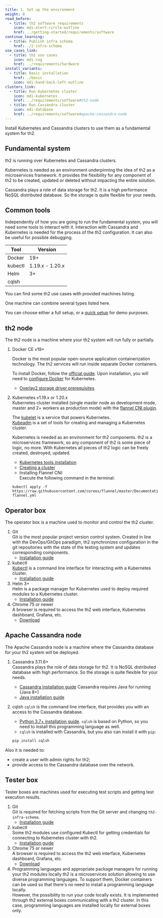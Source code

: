 ```yaml
---
title: 1. Set up the environment 
weight: 0
read_before:
  - title: th2 software requirements
    icon: mdi-alert-circle-outline
    href: ../getting-started/requirements/software
continue_learning:
  - title: Publish infra schema
    href: ./2-infra-schema
use_cases_link:
  - title: th2 use cases
    icon: mdi-cog
    href: ../requirements/hardware
install_variants:
  - title: Basic installation
    href: ./basic
    icon: mdi-hand-back-left-outline
clusters_link:
  - title: Run Kubernetes cluster
    icon: mdi-kubernetes
    href: ../requirements/software#th2-node
  - title: Run Cassandra cluster
    icon: mdi-database
    href: ../requirements/software#apache-cassandra-node
---
```


Install Kubernetes and Cassandra clusters to use them as a fundamental system for th2.


<!--more-->

## Fundamental system

th2 is running over Kubernetes and Cassandra clusters.

Kubernetes is needed as an environment underpinning the idea of th2 as a microservices framework. It provides the flexibility for any component of th2 to be created, updated or deleted without impacting the entire solution.

Cassandra plays a role of data storage for th2. It is a high performance NoSQL distributed database. So the storage is quite flexible for your needs.

## Common tools

Independently of how you are going to run the fundamental system, you will need some tools to interact with it. Interaction with Cassandra and Kubernetes is needed for the process of the th2 configuration. It can also be useful for possible debugging.

| Tool    | Version         |
| ------- | --------------- |
| Docker  | 19+             |
| kubectl | 1.19.x - 1.20.x |
| Helm    | 3+              |
| cqlsh   |                 |


You can find some th2 use cases with provided machines listing.

<recommendations :items="use_cases_link"></recommendations>

One machine can combine several types listed here.

You can choose either a full setup, or a [quick setup](#quick-installation) for demo purposes. 


## th2 node

The th2 node is a machine where your th2 system will run fully or partially.

1. Docker CE v19+  
   
   Docker is the most popular open-source application containerization technology.
   The th2 services will run inside separate Docker containers.

   To install Docker, follow the [official guide](https://docs.docker.com/engine/install/). Upon installation, you will need to [configure Docker](https://kubernetes.io/docs/setup/production-environment/container-runtimes/#docker) for Kubernetes.
   - [Overlay2 storage driver prerequisites](https://docs.docker.com/storage/storagedriver/overlayfs-driver/#prerequisites)
   
2. Kubernetes v1.19.x or 1.20.x  
   Kubernetes cluster installed (single master node as development mode, master and 2+ workers as production mode) with the [flannel CNI plugin](https://coreos.com/flannel/docs/latest/kubernetes.html#the-flannel-cni-plugin).  

   The [kubelet](https://kubernetes.io/docs/reference/command-line-tools-reference/kubelet/) is a service that powers Kubernetes.  
   [Kubeadm](https://kubernetes.io/docs/reference/setup-tools/kubeadm/) is a set of tools for creating and managing a Kubernetes cluster.  

   Kubernetes is needed as an environment for th2 components. th2 is a microservices framework, so any component of th2 is some piece of logic, no more. With Kubernetes all pieces of th2 logic can be freely created, destroyed, updated.
   - [Kubernetes tools installation](https://kubernetes.io/docs/setup/production-environment/tools/kubeadm/install-kubeadm/)
   - [Creating a cluster](https://kubernetes.io/docs/setup/production-environment/tools/kubeadm/create-cluster-kubeadm/)
   - Installing Flannel CNI:  
    Execute the following command in the terminal:
    ```shell
    kubectl apply -f https://raw.githubusercontent.com/coreos/flannel/master/Documentation/kube-flannel.yml
    ```

## Operator box

The operator box is a machine used to monitor and control the th2 cluster.

1. Git  
   Git is the most popular project version control system. Created in line with the DevOps/GitOps paradigm, th2 synchronizes configuration in the git repositories with the state of the testing system and updates corresponding components.
   - [Installation guide](https://git-scm.com/book/en/v2/Getting-Started-Installing-Git)
2. kubectl  
   [Kubectl](https://kubernetes.io/docs/reference/kubectl/) is a command line interface for interacting with a Kubernetes cluster.  
   - [Installation guide](https://kubernetes.io/docs/tasks/tools/#kubectl)
3. Helm 3+  
   Helm is a package manager for Kubernetes used to deploy required modules to a Kubernetes cluster.  
   - [Installation guide](https://helm.sh/docs/intro/install/)
4. Chrome 75 or newer  
   A browser is required to access the th2 web interface, Kubernetes dashboard, Grafana, etc.  
   - [Download](https://www.google.com/chrome)

## Apache Cassandra node

The Apache Cassandra node is a machine where the Cassandra database for your th2 system will be deployed.

1. Cassandra 3.11.6+  
   Cassandra plays the role of data storage for th2. It is NoSQL distributed database with high performance. So the storage is quite flexible for your needs.
   - [Cassandra installation guide](https://cassandra.apache.org/doc/latest/getting_started/installing.html#installing-cassandra)
   Cassandra requires Java for running (Java 8+)
   - [Java installation guide](https://www.java.com/en/download/help/download_options.html)
   

2. cqlsh
   `cqlsh` is the command line interface, that provides you with an access to the Cassandra database.
   - [Python 3.7+ installation guide](https://wiki.python.org/moin/BeginnersGuide/Download). `cqlsh` is based on Python, so you need to install this programming language as well.
   - `cqlsh` is installed with Cassandra, but you also can install it with `pip`:
    ```sh
    pip install cqlsh
    ```

Also it is needed to:
- create a user with admin rights for th2;
- provide access to the Cassandra database over the network.

## Tester box

Tester boxes are machines used for executing test scripts and getting test execution results.

1. Git  
   Git is required for fetching scripts from the Git server and changing `th2-infra-schema`.
   - [Installation guide](https://git-scm.com/book/en/v2/Getting-Started-Installing-Git)
2. kubectl  
   Some th2 modules use configured Kubectl for getting credentials for connecting to Kubernetes cluster with th2.  
   - [Installation guide](https://kubernetes.io/docs/tasks/tools/)
3. Chrome 75 or newer  
   A browser is required to access the th2 web interface, Kubernetes dashboard, Grafana, etc.  
   - [Download](https://www.google.com/chrome)
4. Programming languages and appropriate package managers for running your th2 modules locally
   th2 is a microservices solution allowing to use diverse programming languages. To support them, Docker containers can be used so that there's no need to install a programming language locally.  
   However, the possibility to run your code locally exists. It is implemented through th2 external boxes communicating with a th2 cluster. In this case, programming languages are installed locally for external boxes only.  
